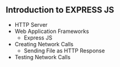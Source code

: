 ## Introduction to EXPRESS JS

- HTTP Server
- Web Application Frameworks
    - Express JS
- Creating Network Calls
    - Sending File as HTTP Response
- Testing Network Calls
